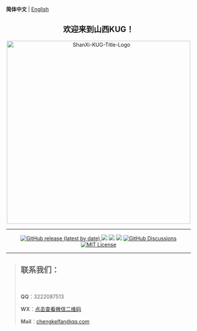 **简体中文** | [English](./README.en.md)

<h2 stype="font-weight: 700; text-align: center;" align="center">欢迎来到山西KUG！</h2>

<p align="center">
  <img src="https://github.com/user-attachments/assets/d651ddbd-5bd4-49c5-b9dd-3821b46959b4" align="middle" width="500" alt="ShanXi-KUG-Title-Logo">
<p>

--------

<p align="center">
  <a title="Github release" target="_blank" href="https://github.com/ShanXi-KUG/shanxi-kug.github.io/releases">
    <img alt="GitHub release (latest by date)" src="https://img.shields.io/github/v/release/ShanXi-KUG/shanxi-kug.github.io?logo=github">
  </a>
  <a href="https://github.com/ShanXi-KUG/shanxi-kug.github.io/graphs/contributors"><img src="https://img.shields.io/github/contributors/ShanXi-KUG/shanxi-kug.github.io?color=9ea"></a>
  <a href="https://github.com/ShanXi-KUG/shanxi-kug.github.io/commits"><img src="https://img.shields.io/github/commit-activity/m/ShanXi-KUG/shanxi-kug.github.io?color=3af"></a>
  <a href="https://github.com/ShanXi-KUG/shanxi-kug.github.io/issues"><img src="https://img.shields.io/github/issues/ShanXi-KUG/shanxi-kug.github.io?color=9cc"></a>
  <a title="GitHub Discussions" target="_blank" href="https://github.com/ShanXi-KUG/shanxi-kug.github.io/discussions">
    <img src="https://img.shields.io/github/discussions/ShanXi-KUG/shanxi-kug.github.io?color=9cf&logo=github" alt="GitHub Discussions">
  </a>
  <a title="MIT License" target="_blank" href="https://github.com/ShanXi-KUG/shanxi-kug.github.io/LICENSE">
    <img src="https://img.shields.io/badge/license-MIT-green.svg" alt="MIT License">
  </a>
</p>

--------

> ## 联系我们：
>
> <br/>
> 
> **QQ**：3222087513
>
> **WX**：[点击查看微信二维码](https://github.com/user-attachments/assets/b160b5ac-5c99-42f3-9bfa-491bd00941d1)
>
> **Mail**：[chengkelfan@qq.com](mailto:chengkelfan@qq.com)
